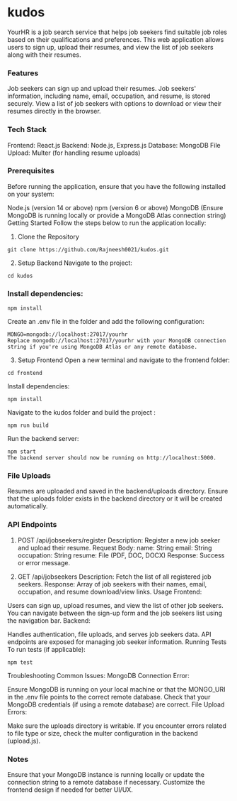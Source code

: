 # kudos

YourHR is a job search service that helps job seekers find suitable job roles based on their qualifications and preferences. This web application allows users to sign up, upload their resumes, and view the list of job seekers along with their resumes.

### Features
Job seekers can sign up and upload their resumes.
Job seekers' information, including name, email, occupation, and resume, is stored securely.
View a list of job seekers with options to download or view their resumes directly in the browser.

### Tech Stack
Frontend: React.js
Backend: Node.js, Express.js
Database: MongoDB
File Upload: Multer (for handling resume uploads)

### Prerequisites
Before running the application, ensure that you have the following installed on your system:

Node.js (version 14 or above)
npm (version 6 or above)
MongoDB (Ensure MongoDB is running locally or provide a MongoDB Atlas connection string)
Getting Started
Follow the steps below to run the application locally:

1. Clone the Repository
```
git clone https://github.com/Rajneesh0021/kudos.git
```

2. Setup Backend
Navigate to the project:

```
cd kudos
```

### Install dependencies:
```
npm install
```

Create an .env file in the folder and add the following configuration:

```
MONGO=mongodb://localhost:27017/yourhr
Replace mongodb://localhost:27017/yourhr with your MongoDB connection string if you're using MongoDB Atlas or any remote database.
```

3. Setup Frontend
Open a new terminal and navigate to the frontend folder:
```
cd frontend
```
Install dependencies:

```
npm install
```

Navigate to the kudos folder and build the project :
```
npm run build
```
Run the backend server:

```
npm start
The backend server should now be running on http://localhost:5000.
```


### File Uploads
Resumes are uploaded and saved in the backend/uploads directory.
Ensure that the uploads folder exists in the backend directory or it will be created automatically.

### API Endpoints

1. POST /api/jobseekers/register
Description: Register a new job seeker and upload their resume.
Request Body:
name: String
email: String
occupation: String
resume: File (PDF, DOC, DOCX)
Response: Success or error message.

2. GET /api/jobseekers
Description: Fetch the list of all registered job seekers.
Response: Array of job seekers with their names, email, occupation, and resume download/view links.
Usage
Frontend:

Users can sign up, upload resumes, and view the list of other job seekers.
You can navigate between the sign-up form and the job seekers list using the navigation bar.
Backend:

Handles authentication, file uploads, and serves job seekers data.
API endpoints are exposed for managing job seeker information.
Running Tests
To run tests (if applicable):

```
npm test
```
Troubleshooting
Common Issues:
MongoDB Connection Error:

Ensure MongoDB is running on your local machine or that the MONGO_URI in the .env file points to the correct remote database.
Check that your MongoDB credentials (if using a remote database) are correct.
File Upload Errors:

Make sure the uploads directory is writable.
If you encounter errors related to file type or size, check the multer configuration in the backend (upload.js).


### Notes
Ensure that your MongoDB instance is running locally or update the connection string to a remote database if necessary.
Customize the frontend design if needed for better UI/UX.
